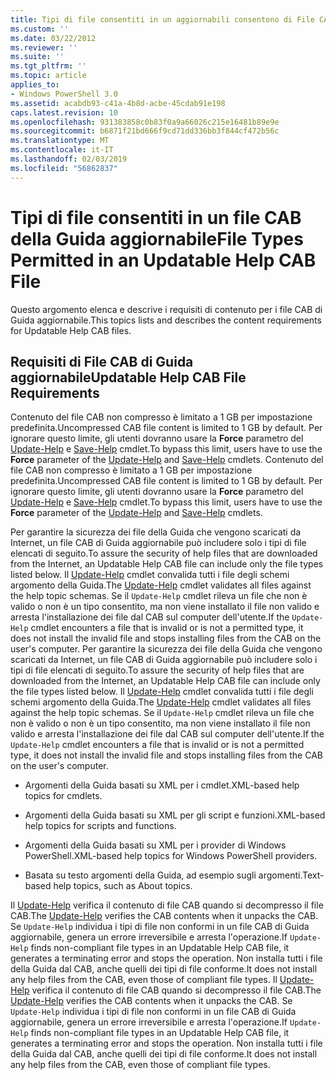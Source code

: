 ```yaml
---
title: Tipi di file consentiti in un aggiornabili consentono di File CAB | Microsoft Docs
ms.custom: ''
ms.date: 03/22/2012
ms.reviewer: ''
ms.suite: ''
ms.tgt_pltfrm: ''
ms.topic: article
applies_to:
- Windows PowerShell 3.0
ms.assetid: acabdb93-c41a-4b8d-acbe-45cdab91e198
caps.latest.revision: 10
ms.openlocfilehash: 931383858c0b83f0a9a66026c215e16481b89e9e
ms.sourcegitcommit: b6871f21bd666f9cd71dd336bb3f844cf472b56c
ms.translationtype: MT
ms.contentlocale: it-IT
ms.lasthandoff: 02/03/2019
ms.locfileid: "56862837"
---
```

# <a name="file-types-permitted-in-an-updatable-help-cab-file"></a><span data-ttu-id="28e5a-102">Tipi di file consentiti in un file CAB della Guida aggiornabile</span><span class="sxs-lookup"><span data-stu-id="28e5a-102">File Types Permitted in an Updatable Help CAB File</span></span>

<span data-ttu-id="28e5a-103">Questo argomento elenca e descrive i requisiti di contenuto per i file CAB di Guida aggiornabile.</span><span class="sxs-lookup"><span data-stu-id="28e5a-103">This topics lists and describes the content requirements for Updatable Help CAB files.</span></span>

## <a name="updatable-help-cab-file-requirements"></a><span data-ttu-id="28e5a-104">Requisiti di File CAB di Guida aggiornabile</span><span class="sxs-lookup"><span data-stu-id="28e5a-104">Updatable Help CAB File Requirements</span></span>

<span data-ttu-id="28e5a-105">Contenuto del file CAB non compresso è limitato a 1 GB per impostazione predefinita.</span><span class="sxs-lookup"><span data-stu-id="28e5a-105">Uncompressed CAB file content is limited to 1 GB by default.</span></span> <span data-ttu-id="28e5a-106">Per ignorare questo limite, gli utenti dovranno usare la **Force** parametro del [Update-Help](/powershell/module/Microsoft.PowerShell.Core/Update-Help) e [Save-Help](/powershell/module/Microsoft.PowerShell.Core/Save-Help) cmdlet.</span><span class="sxs-lookup"><span data-stu-id="28e5a-106">To bypass this limit, users have to use the **Force** parameter of the [Update-Help](/powershell/module/Microsoft.PowerShell.Core/Update-Help) and [Save-Help](/powershell/module/Microsoft.PowerShell.Core/Save-Help) cmdlets.</span></span>
<span data-ttu-id="28e5a-107">Contenuto del file CAB non compresso è limitato a 1 GB per impostazione predefinita.</span><span class="sxs-lookup"><span data-stu-id="28e5a-107">Uncompressed CAB file content is limited to 1 GB by default.</span></span> <span data-ttu-id="28e5a-108">Per ignorare questo limite, gli utenti dovranno usare la **Force** parametro del [Update-Help](/powershell/module/Microsoft.PowerShell.Core/Update-Help) e [Save-Help](/powershell/module/Microsoft.PowerShell.Core/Save-Help) cmdlet.</span><span class="sxs-lookup"><span data-stu-id="28e5a-108">To bypass this limit, users have to use the **Force** parameter of the [Update-Help](/powershell/module/Microsoft.PowerShell.Core/Update-Help) and [Save-Help](/powershell/module/Microsoft.PowerShell.Core/Save-Help) cmdlets.</span></span>

<span data-ttu-id="28e5a-109">Per garantire la sicurezza dei file della Guida che vengono scaricati da Internet, un file CAB di Guida aggiornabile può includere solo i tipi di file elencati di seguito.</span><span class="sxs-lookup"><span data-stu-id="28e5a-109">To assure the security of help files that are downloaded from the Internet, an Updatable Help CAB file can include only the file types listed below.</span></span> <span data-ttu-id="28e5a-110">Il [Update-Help](/powershell/module/Microsoft.PowerShell.Core/Update-Help) cmdlet convalida tutti i file degli schemi argomento della Guida.</span><span class="sxs-lookup"><span data-stu-id="28e5a-110">The [Update-Help](/powershell/module/Microsoft.PowerShell.Core/Update-Help) cmdlet validates all files against the help topic schemas.</span></span> <span data-ttu-id="28e5a-111">Se il `Update-Help` cmdlet rileva un file che non è valido o non è un tipo consentito, ma non viene installato il file non valido e arresta l'installazione dei file dal CAB sul computer dell'utente.</span><span class="sxs-lookup"><span data-stu-id="28e5a-111">If the `Update-Help` cmdlet encounters a file that is invalid or is not a permitted type, it does not install the invalid file and stops installing files from the CAB on the user's computer.</span></span>
<span data-ttu-id="28e5a-112">Per garantire la sicurezza dei file della Guida che vengono scaricati da Internet, un file CAB di Guida aggiornabile può includere solo i tipi di file elencati di seguito.</span><span class="sxs-lookup"><span data-stu-id="28e5a-112">To assure the security of help files that are downloaded from the Internet, an Updatable Help CAB file can include only the file types listed below.</span></span> <span data-ttu-id="28e5a-113">Il [Update-Help](/powershell/module/Microsoft.PowerShell.Core/Update-Help) cmdlet convalida tutti i file degli schemi argomento della Guida.</span><span class="sxs-lookup"><span data-stu-id="28e5a-113">The [Update-Help](/powershell/module/Microsoft.PowerShell.Core/Update-Help) cmdlet validates all files against the help topic schemas.</span></span> <span data-ttu-id="28e5a-114">Se il `Update-Help` cmdlet rileva un file che non è valido o non è un tipo consentito, ma non viene installato il file non valido e arresta l'installazione dei file dal CAB sul computer dell'utente.</span><span class="sxs-lookup"><span data-stu-id="28e5a-114">If the `Update-Help` cmdlet encounters a file that is invalid or is not a permitted type, it does not install the invalid file and stops installing files from the CAB on the user's computer.</span></span>

- <span data-ttu-id="28e5a-115">Argomenti della Guida basati su XML per i cmdlet.</span><span class="sxs-lookup"><span data-stu-id="28e5a-115">XML-based help topics for cmdlets.</span></span>

- <span data-ttu-id="28e5a-116">Argomenti della Guida basati su XML per gli script e funzioni.</span><span class="sxs-lookup"><span data-stu-id="28e5a-116">XML-based help topics for scripts and functions.</span></span>

- <span data-ttu-id="28e5a-117">Argomenti della Guida basati su XML per i provider di Windows PowerShell.</span><span class="sxs-lookup"><span data-stu-id="28e5a-117">XML-based help topics for Windows PowerShell providers.</span></span>

- <span data-ttu-id="28e5a-118">Basata su testo argomenti della Guida, ad esempio sugli argomenti.</span><span class="sxs-lookup"><span data-stu-id="28e5a-118">Text-based help topics, such as About topics.</span></span>

<span data-ttu-id="28e5a-119">Il [Update-Help](/powershell/module/Microsoft.PowerShell.Core/Update-Help) verifica il contenuto di file CAB quando si decompresso il file CAB.</span><span class="sxs-lookup"><span data-stu-id="28e5a-119">The [Update-Help](/powershell/module/Microsoft.PowerShell.Core/Update-Help) verifies the CAB contents when it unpacks the CAB.</span></span> <span data-ttu-id="28e5a-120">Se `Update-Help` individua i tipi di file non conformi in un file CAB di Guida aggiornabile, genera un errore irreversibile e arresta l'operazione.</span><span class="sxs-lookup"><span data-stu-id="28e5a-120">If `Update-Help` finds non-compliant file types in an Updatable Help CAB file, it generates a terminating error and stops the operation.</span></span> <span data-ttu-id="28e5a-121">Non installa tutti i file della Guida dal CAB, anche quelli dei tipi di file conforme.</span><span class="sxs-lookup"><span data-stu-id="28e5a-121">It does not install any help files from the CAB, even those of compliant file types.</span></span>
<span data-ttu-id="28e5a-122">Il [Update-Help](/powershell/module/Microsoft.PowerShell.Core/Update-Help) verifica il contenuto di file CAB quando si decompresso il file CAB.</span><span class="sxs-lookup"><span data-stu-id="28e5a-122">The [Update-Help](/powershell/module/Microsoft.PowerShell.Core/Update-Help) verifies the CAB contents when it unpacks the CAB.</span></span> <span data-ttu-id="28e5a-123">Se `Update-Help` individua i tipi di file non conformi in un file CAB di Guida aggiornabile, genera un errore irreversibile e arresta l'operazione.</span><span class="sxs-lookup"><span data-stu-id="28e5a-123">If `Update-Help` finds non-compliant file types in an Updatable Help CAB file, it generates a terminating error and stops the operation.</span></span> <span data-ttu-id="28e5a-124">Non installa tutti i file della Guida dal CAB, anche quelli dei tipi di file conforme.</span><span class="sxs-lookup"><span data-stu-id="28e5a-124">It does not install any help files from the CAB, even those of compliant file types.</span></span>